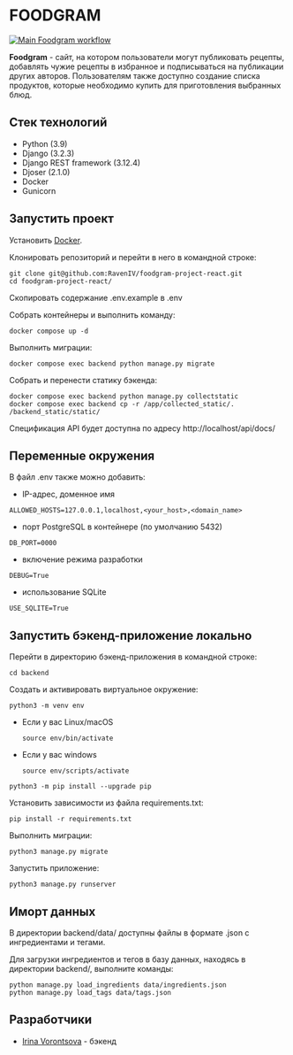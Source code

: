 # FOODGRAM

[![Main Foodgram workflow](https://github.com/RavenIV/foodgram-project-react/actions/workflows/main.yml/badge.svg)](https://github.com/RavenIV/foodgram-project-react/actions/workflows/main.yml)

**Foodgram** - сайт, на котором пользователи могут публиковать рецепты, 
добавлять чужие рецепты в избранное и подписываться на публикации других авторов. 
Пользователям также доступно создание списка продуктов, которые необходимо купить 
для приготовления выбранных блюд.


## Стек технологий

* Python (3.9)
* Django (3.2.3)
* Django REST framework (3.12.4)
* Djoser (2.1.0)
* Docker
* Gunicorn


## Запустить проект 

Установить [Docker](https://www.docker.com/).

Клонировать репозиторий и перейти в него в командной строке:

```
git clone git@github.com:RavenIV/foodgram-project-react.git
cd foodgram-project-react/
```

Скопировать содержание .env.example в .env

Собрать контейнеры и выполнить команду:

```
docker compose up -d
```

Выполнить миграции:
```
docker compose exec backend python manage.py migrate
```

Собрать и перенести статику бэкенда:

```
docker compose exec backend python manage.py collectstatic
docker compose exec backend cp -r /app/collected_static/. /backend_static/static/
```

Спецификация API будет доступна по адресу http://localhost/api/docs/


## Переменные окружения


В файл .env также можно добавить:

* IP-адрес, доменное имя

```
ALLOWED_HOSTS=127.0.0.1,localhost,<your_host>,<domain_name>
```

* порт PostgreSQL в контейнере (по умолчанию 5432)

```
DB_PORT=0000
``` 

* включение режима разработки

```
DEBUG=True
``` 

* использование SQLite

```
USE_SQLITE=True
```

## Запустить бэкенд-приложение локально

Перейти в директорию бэкенд-приложения в командной строке:

```
cd backend
```

Cоздать и активировать виртуальное окружение:

```
python3 -m venv env
```

* Если у вас Linux/macOS

    ```
    source env/bin/activate
    ```

* Если у вас windows

    ```
    source env/scripts/activate
    ```

```
python3 -m pip install --upgrade pip
```

Установить зависимости из файла requirements.txt:

```
pip install -r requirements.txt
```

Выполнить миграции:

```
python3 manage.py migrate
```

Запустить приложение:

```
python3 manage.py runserver
```

## Иморт данных

В директории backend/data/ доступны файлы в формате .json с ингредиентами и тегами.

Для загрузки ингредиентов и тегов в базу данных, находясь в директории backend/, выполните команды:

```
python manage.py load_ingredients data/ingredients.json
python manage.py load_tags data/tags.json
```


## Разработчики

* [Irina Vorontsova](https://github.com/RavenIV) - бэкенд
